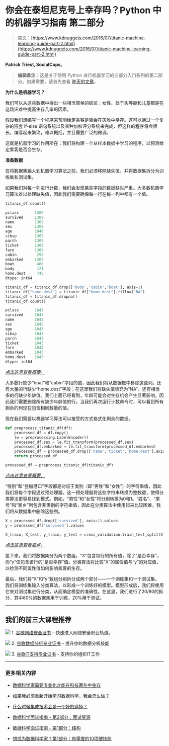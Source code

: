 # 你会在泰坦尼克号上幸存吗？Python 中的机器学习指南 第二部分

> 原文：[https://www.kdnuggets.com/2016/07/titanic-machine-learning-guide-part-2.html](https://www.kdnuggets.com/2016/07/titanic-machine-learning-guide-part-2.html)

**Patrick Triest, SocialCops**。

> **编辑备注**：这是关于使用 Python 进行机器学习的三部分入门系列的第二部分。如果需要，请首先查看 [昨天的文章](/2016/07/titanic-machine-learning-guide-part-1.html)。

**为什么是机器学习？**

我们可以从这些数据中得出一些相当简单的结论：女性、处于头等舱和儿童都是在这场灾难中提高生存几率的因素。

假设我们想编写一个程序来预测给定乘客是否会在灾难中幸存。这可以通过一个复杂的嵌套 if-else 语句系统以及某种加权评分系统来完成，但这样的程序将会很长，编写起来繁琐，难以概括，并且需要广泛的微调。

这就是机器学习的作用所在：我们将构建一个从样本数据中学习的程序，以预测给定乘客是否会生存。

**准备数据**

在将数据集输入到机器学习算法之前，我们必须移除缺失值，并将数据集拆分为训练集和测试集。

如果我们对每一列进行计数，我们会发现某些字段的数据缺失严重。大多数机器学习算法难以处理缺失值，因此我们需要确保每一行在每一列中都有一个值。

```py
titanic_df.count()

```

```py
pclass       1309
survived     1309
name         1309
sex          1309
age          1046
sibsp        1309
parch        1309
ticket       1309
fare         1308
cabin         295
embarked     1307
boat          486
body          121
home.dest     745
dtype: int64
```

```py
titanic_df = titanic_df.drop(['body','cabin','boat'], axis=1)
titanic_df["home.dest"] = titanic_df["home.dest"].fillna("NA")
titanic_df = titanic_df.dropna()
titanic_df.count()

```

```py
pclass       1043
survived     1043
name         1043
sex          1043
age          1043
sibsp        1043
parch        1043
ticket       1043
fare         1043
embarked     1043
home.dest    1043
dtype: int64

```

*[点击这里查看概要。](https://gist.github.com/triestpa/257c261111b03fede4e2580017a21727)*

大多数行缺少“boat”和“cabin”字段的值，因此我们将从数据框中移除这些列。还有大量的行缺少“home.dest”字段；在这里我们将缺失值填充为“NA”。还有相当多的行缺少年龄值。我们上面已经看到，年龄可能会对生存机会产生显著影响，因此我们需要删除所有缺少年龄值的行。当我们再次运行计数命令时，可以看到所有剩余的列现在包含相同数量的值。

现在我们需要以机器学习算法可以接受的方式格式化剩余的数据。

```py
def preprocess_titanic_df(df):
    processed_df = df.copy()
    le = preprocessing.LabelEncoder()
    processed_df.sex = le.fit_transform(processed_df.sex)
    processed_df.embarked = le.fit_transform(processed_df.embarked)
    processed_df = processed_df.drop(['name','ticket','home.dest'],axis=1)
    return processed_df

processed_df = preprocess_titanic_df(titanic_df)

```

*[点击这里查看概要。](https://gist.github.com/triestpa/e10aff22cb9c2945142735dc0d315723)*

“性别”和“登船港口”字段都是对应于类别（即“男性”和“女性”）的字符串值，因此我们将每个字段通过预处理器。这一预处理器将这些字符串转换为整数键，使得分类算法更容易找到模式。例如，“男性”和“女性”将分别转换为0和1。“姓名”、“票号”和“家乡”列包含非类别的字符串值，因此在分类算法中使用起来比较困难，我们将从数据集中删除这些列。

```py
X = processed_df.drop(['survived'], axis=1).values
y = processed_df['survived'].values

X_train, X_test, y_train, y_test = cross_validation.train_test_split(X,y,test_size=0.2)

```

*[点击这里查看要点。](https://gist.github.com/triestpa/0bce50e357c6c5f19811b975c5f9b604)*

接下来，我们将数据集分为两个数组，“X”包含每行的所有值，除了“是否幸存”，而“y”仅包含该行的“是否幸存”值。分类算法将比较“X”的属性值与“y”的对应值，以检测不同属性值如何影响乘客的生存。

最后，我们将“X”和“y”数组分别拆分成两个部分——一个训练集和一个测试集。我们将训练集输入分类算法，以形成一个训练好的模型。模型形成后，我们将使用它来对测试集进行分类，从而确定模型的准确性。在这里，我们进行了20/80的拆分，其中80%的数据集用于训练，20%用于测试。

* * *

## 我们的前三大课程推荐

![](../Images/0244c01ba9267c002ef39d4907e0b8fb.png) 1\. [谷歌网络安全证书](https://www.kdnuggets.com/google-cybersecurity) - 快速进入网络安全职业轨道。

![](../Images/e225c49c3c91745821c8c0368bf04711.png) 2\. [谷歌数据分析专业证书](https://www.kdnuggets.com/google-data-analytics) - 提升你的数据分析技能

![](../Images/0244c01ba9267c002ef39d4907e0b8fb.png) 3\. [谷歌IT支持专业证书](https://www.kdnuggets.com/google-itsupport) - 支持你的组织IT工作

* * *

### 更多相关内容

+   [数据科学家需要专业化才能在科技寒冬中生存](https://www.kdnuggets.com/2023/08/data-scientists-need-specialize-survive-tech-winter.html)

+   [如果我必须重新开始学习数据科学，我会怎么做？](https://www.kdnuggets.com/2020/08/start-learning-data-science-again.html)

+   [什么时候集成技术会是一个好的选择？](https://www.kdnuggets.com/2022/07/would-ensemble-techniques-good-choice.html)

+   [数据科学面试指南 - 第2部分：面试资源](https://www.kdnuggets.com/2022/04/data-science-interview-guide-part-2-interview-resources.html)

+   [数据科学面试指南 - 第1部分：结构](https://www.kdnuggets.com/2022/04/data-science-interview-guide-part-1-structure.html)

+   [想成为数据科学家？第1部分：你需要的10项硬技能](https://www.kdnuggets.com/want-to-become-a-data-scientist-part-1-10-hard-skills-you-need)
